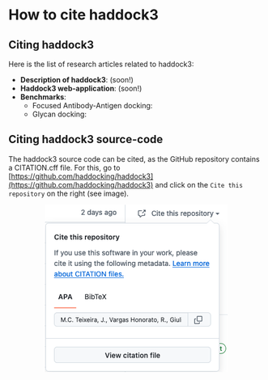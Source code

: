 # How to cite haddock3

## Citing haddock3

Here is the list of research articles related to haddock3:

- **Description of haddock3**: (soon!)
- **Haddock3 web-application**: (soon!)
- **Benchmarks**: 
  - Focused Antibody-Antigen docking:
  - Glycan docking: 


## Citing haddock3 source-code

The haddock3 source code can be cited, as the GitHub repository contains a CITATION.cff file.
For this, go to [https://github.com/haddocking/haddock3](https://github.com/haddocking/haddock3) and click on the `Cite this repository` on the right (see image).

<figure align="center">
  <img src="./images/cite_haddock3_github_repo.png">
</figure>

